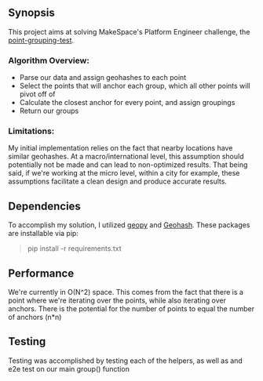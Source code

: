 ## Synopsis

This project aims at solving MakeSpace's Platform Engineer challenge, the [point-grouping-test](https://github.com/makingspace/point-grouping-test).

### Algorithm Overview:
+ Parse our data and assign geohashes to each point
+ Select the points that will anchor each group, which all other points will pivot off of
+ Calculate the closest anchor for every point, and assign groupings
+ Return our groups

### Limitations:
My initial implementation relies on the fact that nearby locations have similar geohashes.  At a macro/international level,
this assumption should potentially not be made and can lead to non-optimized results.  That being said, if we're working at the micro
level, within a city for example, these assumptions facilitate a clean design and produce accurate results.

## Dependencies
To accomplish my solution, I utilized [geopy](https://pypi.python.org/pypi/geopy) and [Geohash](https://pypi.python.org/pypi/Geohash/).
These packages are installable via pip:
> pip install -r requirements.txt

## Performance

We're currently in O(N^2) space.  This comes from the fact that there is a point where we're iterating over the points,
while also iterating over anchors.  There is the potential for the number of points to equal the number of anchors (n*n)

## Testing
Testing was accomplished by testing each of the helpers, as well as and e2e test on our main group() function